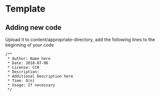 # Template

## Adding new code
Upload it to content/appropriate-directory, add the following lines to the beginning of your code

```
/**
 * Author: Name here
 * Date: 2018-07-06
 * License: CC0
 * Description: 
 * Additional Description here
 * Time: O(n)
 * Usage: If necessary
 */
```
